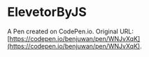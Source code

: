 # ElevetorByJS

A Pen created on CodePen.io. Original URL: [https://codepen.io/benjuwan/pen/WNJvXqK](https://codepen.io/benjuwan/pen/WNJvXqK).

